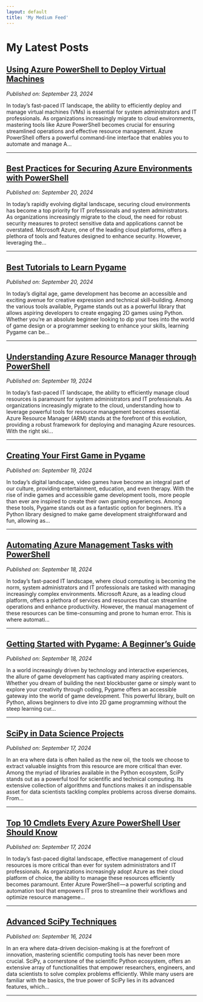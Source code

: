 ```yaml
---
layout: default
title: 'My Medium Feed'
---
```


# My Latest Posts

## [Using Azure PowerShell to Deploy Virtual Machines](https://medium.com/tomtalkspowershell/using-azure-powershell-to-deploy-virtual-machines-9280687f2ea6?source=rss-cba96b45006f------2)
*Published on: September 23, 2024*

In today’s fast-paced IT landscape, the ability to efficiently deploy and manage virtual machines (VMs) is essential for system administrators and IT professionals. As organizations increasingly migrate to cloud environments, mastering tools like Azure PowerShell becomes crucial for ensuring streamlined operations and effective resource management. Azure PowerShell offers a powerful command-line interface that enables you to automate and manage A...

---

## [Best Practices for Securing Azure Environments with PowerShell](https://medium.com/tomtalkspowershell/best-practices-for-securing-azure-environments-with-powershell-857e47a341ac?source=rss-cba96b45006f------2)
*Published on: September 20, 2024*

In today’s rapidly evolving digital landscape, securing cloud environments has become a top priority for IT professionals and system administrators. As organizations increasingly migrate to the cloud, the need for robust security measures to protect sensitive data and applications cannot be overstated. Microsoft Azure, one of the leading cloud platforms, offers a plethora of tools and features designed to enhance security. However, leveraging the...

---

## [Best Tutorials to Learn Pygame](https://medium.com/tomtalkspython/best-tutorials-to-learn-pygame-7140bab17762?source=rss-cba96b45006f------2)
*Published on: September 20, 2024*

In today’s digital age, game development has become an accessible and exciting avenue for creative expression and technical skill-building. Among the various tools available, Pygame stands out as a powerful library that allows aspiring developers to create engaging 2D games using Python. Whether you’re an absolute beginner looking to dip your toes into the world of game design or a programmer seeking to enhance your skills, learning Pygame can be...

---

## [Understanding Azure Resource Manager through PowerShell](https://medium.com/tomtalkspowershell/understanding-azure-resource-manager-through-powershell-57a4d22acac7?source=rss-cba96b45006f------2)
*Published on: September 19, 2024*

In today’s fast-paced IT landscape, the ability to efficiently manage cloud resources is paramount for system administrators and IT professionals. As organizations increasingly migrate to the cloud, understanding how to leverage powerful tools for resource management becomes essential. Azure Resource Manager (ARM) stands at the forefront of this evolution, providing a robust framework for deploying and managing Azure resources. With the right ski...

---

## [Creating Your First Game in Pygame](https://medium.com/tomtalkspython/creating-your-first-game-in-pygame-865325b59df7?source=rss-cba96b45006f------2)
*Published on: September 19, 2024*

In today’s digital landscape, video games have become an integral part of our culture, providing entertainment, education, and even therapy. With the rise of indie games and accessible game development tools, more people than ever are inspired to create their own gaming experiences. Among these tools, Pygame stands out as a fantastic option for beginners. It’s a Python library designed to make game development straightforward and fun, allowing as...

---

## [Automating Azure Management Tasks with PowerShell](https://medium.com/tomtalkspowershell/automating-azure-management-tasks-with-powershell-61f671ceb1a9?source=rss-cba96b45006f------2)
*Published on: September 18, 2024*

In today’s fast-paced IT landscape, where cloud computing is becoming the norm, system administrators and IT professionals are tasked with managing increasingly complex environments. Microsoft Azure, as a leading cloud platform, offers a plethora of services and resources that can streamline operations and enhance productivity. However, the manual management of these resources can be time-consuming and prone to human error. This is where automati...

---

## [Getting Started with Pygame: A Beginner’s Guide](https://medium.com/tomtalkspython/getting-started-with-pygame-a-beginners-guide-989b4302422f?source=rss-cba96b45006f------2)
*Published on: September 18, 2024*

In a world increasingly driven by technology and interactive experiences, the allure of game development has captivated many aspiring creators. Whether you dream of building the next blockbuster game or simply want to explore your creativity through coding, Pygame offers an accessible gateway into the world of game development. This powerful library, built on Python, allows beginners to dive into 2D game programming without the steep learning cur...

---

## [SciPy in Data Science Projects](https://medium.com/tomtalkspython/scipy-in-data-science-projects-f6cac7d03e91?source=rss-cba96b45006f------2)
*Published on: September 17, 2024*

In an era where data is often hailed as the new oil, the tools we choose to extract valuable insights from this resource are more critical than ever. Among the myriad of libraries available in the Python ecosystem, SciPy stands out as a powerful tool for scientific and technical computing. Its extensive collection of algorithms and functions makes it an indispensable asset for data scientists tackling complex problems across diverse domains. From...

---

## [Top 10 Cmdlets Every Azure PowerShell User Should Know](https://medium.com/tomtalkspowershell/top-10-cmdlets-every-azure-powershell-user-should-know-722ad5eab4e2?source=rss-cba96b45006f------2)
*Published on: September 17, 2024*

In today’s fast-paced digital landscape, effective management of cloud resources is more critical than ever for system administrators and IT professionals. As organizations increasingly adopt Azure as their cloud platform of choice, the ability to manage these resources efficiently becomes paramount. Enter Azure PowerShell — a powerful scripting and automation tool that empowers IT pros to streamline their workflows and optimize resource manageme...

---

## [Advanced SciPy Techniques](https://medium.com/tomtalkspython/advanced-scipy-techniques-b511b15eea76?source=rss-cba96b45006f------2)
*Published on: September 16, 2024*

In an era where data-driven decision-making is at the forefront of innovation, mastering scientific computing tools has never been more crucial. SciPy, a cornerstone of the scientific Python ecosystem, offers an extensive array of functionalities that empower researchers, engineers, and data scientists to solve complex problems efficiently. While many users are familiar with the basics, the true power of SciPy lies in its advanced features, which...

---

